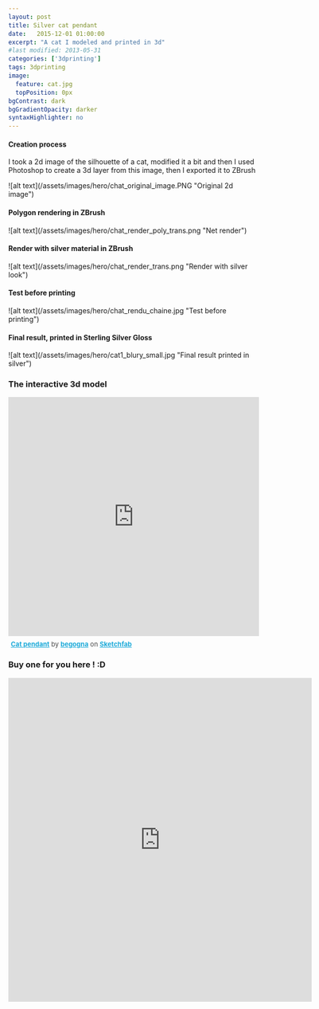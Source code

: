 ```yaml
---
layout: post
title: Silver cat pendant
date:   2015-12-01 01:00:00
excerpt: "A cat I modeled and printed in 3d"
#last modified: 2013-05-31
categories: ['3dprinting']
tags: 3dprinting
image:
  feature: cat.jpg
  topPosition: 0px
bgContrast: dark
bgGradientOpacity: darker
syntaxHighlighter: no
---
```



<h4>
       Creation process
 </h4>
 <p>
I took a 2d image of the silhouette of a cat, modified it a bit and then I used Photoshop to create a 3d layer from this image, then I exported it to ZBrush
 </p>
![alt text](/assets/images/hero/chat_original_image.PNG "Original 2d image")
<h4>
       Polygon rendering in ZBrush
 </h4>
![alt text](/assets/images/hero/chat_render_poly_trans.png "Net render")
<h4>
       Render with silver material in ZBrush
 </h4>
![alt text](/assets/images/hero/chat_render_trans.png "Render with silver look")
<h4>
       Test before printing
 </h4>
![alt text](/assets/images/hero/chat_rendu_chaine.jpg "Test before printing")

<h4>
       Final result, printed in Sterling Silver Gloss
 </h4>
![alt text](/assets/images/hero/cat1_blury_small.jpg "Final result printed in silver")
 
  

<h3>
       The interactive 3d model
 </h3>
            
 

<iframe width="100%" height="480" src="https://sketchfab.com/models/5016c0e513814a8ab9e7fc60e42073af/embed" frameborder="0" allowfullscreen mozallowfullscreen="true" webkitallowfullscreen="true" onmousewheel=""></iframe><p style="font-size: 13px; font-weight: normal; margin: 5px; color: #4A4A4A;">
    <a href="https://sketchfab.com/models/5016c0e513814a8ab9e7fc60e42073af?utm_medium=embed&utm_source=website&utm_campain=share-popup" target="_blank" style="font-weight: bold; color: #1CAAD9;">Cat pendant</a>
    by <a href="https://sketchfab.com/begogna?utm_medium=embed&utm_source=website&utm_campain=share-popup" target="_blank" style="font-weight: bold; color: #1CAAD9;">begogna</a>
    on <a href="https://sketchfab.com?utm_medium=embed&utm_source=website&utm_campain=share-popup" target="_blank" style="font-weight: bold; color: #1CAAD9;">Sketchfab</a>
</p> 






<h3>Buy one for you here ! :D</h3>
<iframe width="610" height="650" frameborder="0" allowfullscreen allowtransparency src="https://i.materialise.com/shop/item/cat-pendant-printed-in-silver/embed"></iframe>


